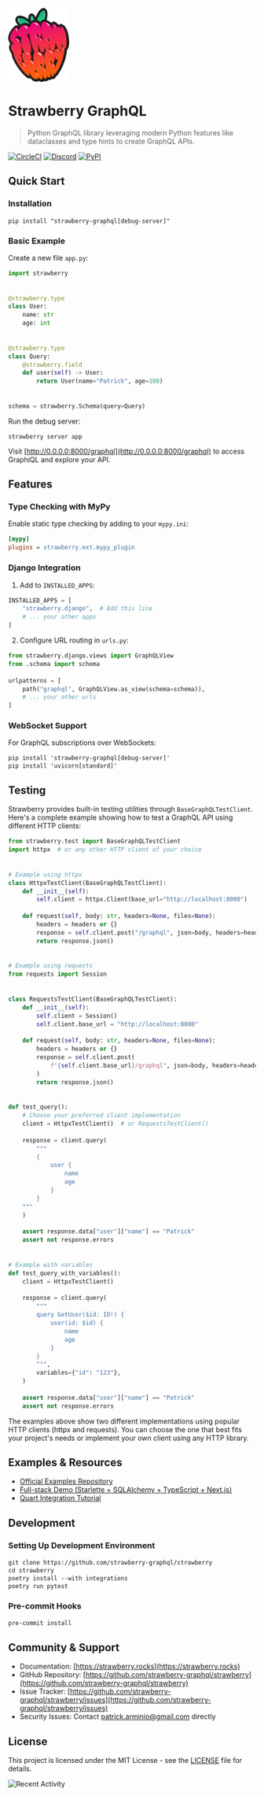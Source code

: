 <img src="https://github.com/strawberry-graphql/strawberry/raw/main/.github/logo.png" width="124" height="150">

# Strawberry GraphQL

> Python GraphQL library leveraging modern Python features like dataclasses and type hints to create GraphQL APIs.

[![CircleCI](https://img.shields.io/circleci/token/307b40d5e152e074d34f84d30d226376a15667d5/project/github/strawberry-graphql/strawberry/main.svg?style=for-the-badge)](https://circleci.com/gh/strawberry-graphql/strawberry/tree/main)
[![Discord](https://img.shields.io/discord/689806334337482765?label=discord&logo=discord&logoColor=white&style=for-the-badge&color=blue)](https://discord.gg/ZkRTEJQ)
[![PyPI](https://img.shields.io/pypi/v/strawberry-graphql?logo=pypi&logoColor=white&style=for-the-badge)](https://pypi.org/project/strawberry-graphql/)

## Quick Start

### Installation

```shell
pip install "strawberry-graphql[debug-server]"
```

### Basic Example

Create a new file `app.py`:

```python
import strawberry


@strawberry.type
class User:
    name: str
    age: int


@strawberry.type
class Query:
    @strawberry.field
    def user(self) -> User:
        return User(name="Patrick", age=100)


schema = strawberry.Schema(query=Query)
```

Run the debug server:

```shell
strawberry server app
```

Visit [http://0.0.0.0:8000/graphql](http://0.0.0.0:8000/graphql) to access GraphiQL and explore your API.

## Features

### Type Checking with MyPy

Enable static type checking by adding to your `mypy.ini`:

```ini
[mypy]
plugins = strawberry.ext.mypy_plugin
```

### Django Integration

1. Add to `INSTALLED_APPS`:

```python
INSTALLED_APPS = [
    "strawberry.django",  # Add this line
    # ... your other apps
]
```

2. Configure URL routing in `urls.py`:

```python
from strawberry.django.views import GraphQLView
from .schema import schema

urlpatterns = [
    path("graphql", GraphQLView.as_view(schema=schema)),
    # ... your other urls
]
```

### WebSocket Support

For GraphQL subscriptions over WebSockets:

```shell
pip install 'strawberry-graphql[debug-server]'
pip install 'uvicorn[standard]'
```

## Testing

Strawberry provides built-in testing utilities through `BaseGraphQLTestClient`. Here's a complete example showing how to test a GraphQL API using different HTTP clients:

```python
from strawberry.test import BaseGraphQLTestClient
import httpx  # or any other HTTP client of your choice


# Example using httpx
class HttpxTestClient(BaseGraphQLTestClient):
    def __init__(self):
        self.client = httpx.Client(base_url="http://localhost:8000")

    def request(self, body: str, headers=None, files=None):
        headers = headers or {}
        response = self.client.post("/graphql", json=body, headers=headers, files=files)
        return response.json()


# Example using requests
from requests import Session


class RequestsTestClient(BaseGraphQLTestClient):
    def __init__(self):
        self.client = Session()
        self.client.base_url = "http://localhost:8000"

    def request(self, body: str, headers=None, files=None):
        headers = headers or {}
        response = self.client.post(
            f"{self.client.base_url}/graphql", json=body, headers=headers, files=files
        )
        return response.json()


def test_query():
    # Choose your preferred client implementation
    client = HttpxTestClient()  # or RequestsTestClient()

    response = client.query(
        """
        {
            user {
                name
                age
            }
        }
    """
    )

    assert response.data["user"]["name"] == "Patrick"
    assert not response.errors


# Example with variables
def test_query_with_variables():
    client = HttpxTestClient()

    response = client.query(
        """
        query GetUser($id: ID!) {
            user(id: $id) {
                name
                age
            }
        }
        """,
        variables={"id": "123"},
    )

    assert response.data["user"]["name"] == "Patrick"
    assert not response.errors
```

The examples above show two different implementations using popular HTTP clients (httpx and requests). You can choose the one that best fits your project's needs or implement your own client using any HTTP library.

## Examples & Resources

- [Official Examples Repository](https://github.com/strawberry-graphql/examples)
- [Full-stack Demo (Starlette + SQLAlchemy + TypeScript + Next.js)](https://github.com/jokull/python-ts-graphql-demo)
- [Quart Integration Tutorial](https://github.com/rockyburt/Ketchup)

## Development

### Setting Up Development Environment

```shell
git clone https://github.com/strawberry-graphql/strawberry
cd strawberry
poetry install --with integrations
poetry run pytest
```

### Pre-commit Hooks

```shell
pre-commit install
```

## Community & Support

- Documentation: [https://strawberry.rocks](https://strawberry.rocks)
- GitHub Repository: [https://github.com/strawberry-graphql/strawberry](https://github.com/strawberry-graphql/strawberry)
- Issue Tracker: [https://github.com/strawberry-graphql/strawberry/issues](https://github.com/strawberry-graphql/strawberry/issues)
- Security Issues: Contact patrick.arminio@gmail.com directly

## License

This project is licensed under the MIT License - see the [LICENSE](./LICENSE) file for details.

![Recent Activity](https://images.repography.com/0/strawberry-graphql/strawberry/recent-activity/d751713988987e9331980363e24189ce.svg)
